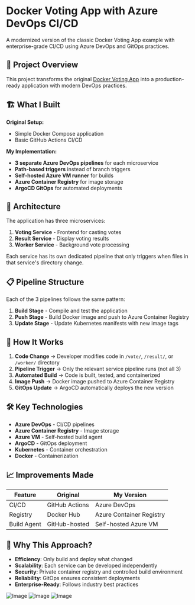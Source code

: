 # Docker Voting App with Azure DevOps CI/CD

A modernized version of the classic Docker Voting App example with enterprise-grade CI/CD using Azure DevOps and GitOps practices.

## 🚀 Project Overview

This project transforms the original [Docker Voting App](https://github.com/dockersamples/example-voting-app) into a production-ready application with modern DevOps practices.

## 🏗️ What I Built

**Original Setup:**
- Simple Docker Compose application
- Basic GitHub Actions CI/CD

**My Implementation:**
- **3 separate Azure DevOps pipelines** for each microservice
- **Path-based triggers** instead of branch triggers
- **Self-hosted Azure VM runner** for builds
- **Azure Container Registry** for image storage
- **ArgoCD GitOps** for automated deployments

## 🔧 Architecture

The application has three microservices:
1. **Voting Service** - Frontend for casting votes
2. **Result Service** - Display voting results
3. **Worker Service** - Background vote processing

Each service has its own dedicated pipeline that only triggers when files in that service's directory change.

## 📋 Pipeline Structure

Each of the 3 pipelines follows the same pattern:

1. **Build Stage** - Compile and test the application
2. **Push Stage** - Build Docker image and push to Azure Container Registry
3. **Update Stage** - Update Kubernetes manifests with new image tags

## 🔄 How It Works

1. **Code Change** → Developer modifies code in `/vote/`, `/result/`, or `/worker/` directory
2. **Pipeline Trigger** → Only the relevant service pipeline runs (not all 3)
3. **Automated Build** → Code is built, tested, and containerized
4. **Image Push** → Docker image pushed to Azure Container Registry
5. **GitOps Update** → ArgoCD automatically deploys the new version

## 🛠️ Key Technologies

- **Azure DevOps** - CI/CD pipelines
- **Azure Container Registry** - Image storage
- **Azure VM** - Self-hosted build agent
- **ArgoCD** - GitOps deployment
- **Kubernetes** - Container orchestration
- **Docker** - Containerization

## 📈 Improvements Made

| Feature | Original | My Version |
|---------|----------|------------|
| CI/CD | GitHub Actions | Azure DevOps |
| Registry | Docker Hub | Azure Container Registry |
| Build Agent | GitHub-hosted | Self-hosted Azure VM |

## 🎯 Why This Approach?

- **Efficiency**: Only build and deploy what changed
- **Scalability**: Each service can be developed independently
- **Security**: Private container registry and controlled build environment
- **Reliability**: GitOps ensures consistent deployments
- **Enterprise-Ready**: Follows industry best practices

![Image](https://github.com/user-attachments/assets/c295fa70-55a3-4eaa-a01d-6719d5a608a8)
![Image](https://github.com/user-attachments/assets/b0f3b797-c8eb-45ee-941d-fd3e51d9e379)
![Image](https://github.com/user-attachments/assets/a8a77c2f-6566-4aae-a53d-5554ff938633)

